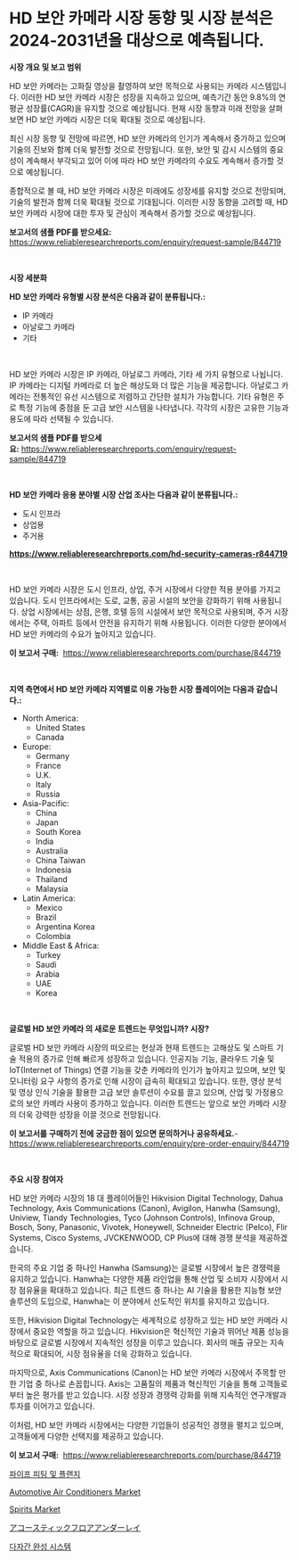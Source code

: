 <p><h1>HD 보안 카메라 시장 동향 및 시장 분석은 2024-2031년을 대상으로 예측됩니다.</h1></p><p><strong>시장 개요 및 보고 범위</strong></p>
<p><p>HD 보안 카메라는 고화질 영상을 촬영하여 보안 목적으로 사용되는 카메라 시스템입니다. 이러한 HD 보안 카메라 시장은 성장을 지속하고 있으며, 예측기간 동안 9.8%의 연평균 성장률(CAGR)을 유지할 것으로 예상됩니다. 현재 시장 동향과 미래 전망을 살펴보면 HD 보안 카메라 시장은 더욱 확대될 것으로 예상됩니다.</p><p>최신 시장 동향 및 전망에 따르면, HD 보안 카메라의 인기가 계속해서 증가하고 있으며 기술의 진보와 함께 더욱 발전할 것으로 전망됩니다. 또한, 보안 및 감시 시스템의 중요성이 계속해서 부각되고 있어 이에 따라 HD 보안 카메라의 수요도 계속해서 증가할 것으로 예상됩니다.</p><p>종합적으로 볼 때, HD 보안 카메라 시장은 미래에도 성장세를 유지할 것으로 전망되며, 기술의 발전과 함께 더욱 확대될 것으로 기대됩니다. 이러한 시장 동향을 고려할 때, HD 보안 카메라 시장에 대한 투자 및 관심이 계속해서 증가할 것으로 예상됩니다.</p></p>
<p><strong>보고서의 샘플 PDF를 받으세요:</strong> <a href="https://www.reliableresearchreports.com/enquiry/request-sample/844719">https://www.reliableresearchreports.com/enquiry/request-sample/844719</a></p>
<p>&nbsp;</p>
<p><strong>시장 세분화</strong></p>
<p><strong>HD 보안 카메라 유형별 시장 분석은 다음과 같이 분류됩니다.:</strong></p>
<p><ul><li>IP 카메라</li><li>아날로그 카메라</li><li>기타</li></ul></p>
<p>&nbsp;</p>
<p><p>HD 보안 카메라 시장은 IP 카메라, 아날로그 카메라, 기타 세 가지 유형으로 나뉩니다. IP 카메라는 디지털 카메라로 더 높은 해상도와 더 많은 기능을 제공합니다. 아날로그 카메라는 전통적인 유선 시스템으로 저렴하고 간단한 설치가 가능합니다. 기타 유형은 주로 특정 기능에 중점을 둔 고급 보안 시스템을 나타냅니다. 각각의 시장은 고유한 기능과 용도에 따라 선택될 수 있습니다.</p></p>
<p><strong>보고서의 샘플 PDF를 받으세요:</strong>&nbsp;<a href="https://www.reliableresearchreports.com/enquiry/request-sample/844719">https://www.reliableresearchreports.com/enquiry/request-sample/844719</a></p>
<p>&nbsp;</p>
<p><strong> HD 보안 카메라 응용 분야별 시장 산업 조사는 다음과 같이 분류됩니다.:</strong></p>
<p><ul><li>도시 인프라</li><li>상업용</li><li>주거용</li></ul></p>
<p><strong><a href="https://www.reliableresearchreports.com/hd-security-cameras-r844719">https://www.reliableresearchreports.com/hd-security-cameras-r844719</a></strong></p>
<p>&nbsp;</p>
<p><p>HD 보안 카메라 시장은 도시 인프라, 상업, 주거 시장에서 다양한 적용 분야를 가지고 있습니다. 도시 인프라에서는 도로, 교통, 공공 시설의 보안을 강화하기 위해 사용됩니다. 상업 시장에서는 상점, 은행, 호텔 등의 시설에서 보안 목적으로 사용되며, 주거 시장에서는 주택, 아파트 등에서 안전을 유지하기 위해 사용됩니다. 이러한 다양한 분야에서 HD 보안 카메라의 수요가 높아지고 있습니다.</p></p>
<p><strong>이 보고서 구매:</strong>&nbsp; <a href="https://www.reliableresearchreports.com/purchase/844719">https://www.reliableresearchreports.com/purchase/844719</a></p>
<p>&nbsp;</p>
<p><strong>지역 측면에서 HD 보안 카메라 지역별로 이용 가능한 시장 플레이어는 다음과 같습니다.:</strong></p>
<p><ul>
    <li>
        North America:
        <ul>
            <li>United States</li>
            <li>Canada</li>
        </ul>
    </li>
    <li>
        Europe:
        <ul>
            <li>Germany</li>
            <li>France</li>
            <li>U.K.</li>
            <li>Italy</li>
            <li>Russia</li>
        </ul>
    </li>
    <li>
        Asia-Pacific:
        <ul>
            <li>China</li>
            <li>Japan</li>
            <li>South Korea</li>
            <li>India</li>
            <li>Australia</li>
            <li>China Taiwan</li>
            <li>Indonesia</li>
            <li>Thailand</li>
            <li>Malaysia</li>
        </ul>
    </li>
    <li>
        Latin America:
        <ul>
            <li>Mexico</li>
            <li>Brazil</li>
            <li>Argentina Korea</li>
            <li>Colombia</li>
        </ul>
    </li>
    <li>
        Middle East & Africa:
        <ul>
            <li>Turkey</li>
            <li>Saudi</li>
            <li>Arabia</li>
            <li>UAE</li>
            <li>Korea</li>
        </ul>
    </li>
    </ul></p>
<p>&nbsp;</p>
<p><strong>글로벌 HD 보안 카메라 의 새로운 트렌드는 무엇입니까? 시장?</strong></p>
<p><p>글로벌 HD 보안 카메라 시장의 떠오르는 현상과 현재 트렌드는 고해상도 및 스마트 기술 적용의 증가로 인해 빠르게 성장하고 있습니다. 인공지능 기능, 클라우드 기술 및 IoT(Internet of Things) 연결 기능을 갖춘 카메라의 인기가 높아지고 있으며, 보안 및 모니터링 요구 사항의 증가로 인해 시장이 급속히 확대되고 있습니다. 또한, 영상 분석 및 영상 인식 기술을 활용한 고급 보안 솔루션이 수요를 끌고 있으며, 산업 및 가정용으로의 보안 카메라 사용이 증가하고 있습니다. 이러한 트렌드는 앞으로 보안 카메라 시장의 더욱 강력한 성장을 이끌 것으로 전망됩니다.</p></p>
<p><strong>이 보고서를 구매하기 전에 궁금한 점이 있으면 문의하거나 공유하세요.</strong>- <a href="https://www.reliableresearchreports.com/enquiry/pre-order-enquiry/844719">https://www.reliableresearchreports.com/enquiry/pre-order-enquiry/844719</a></p>
<p>&nbsp;</p>
<p><strong>주요 시장 참여자</strong></p>
<p><p>HD 보안 카메라 시장의 18 대 플레이어들인 Hikvision Digital Technology, Dahua Technology, Axis Communications (Canon), Avigilon, Hanwha (Samsung), Uniview, Tiandy Technologies, Tyco (Johnson Controls), Infinova Group, Bosch, Sony, Panasonic, Vivotek, Honeywell, Schneider Electric (Pelco), Flir Systems, Cisco Systems, JVCKENWOOD, CP Plus에 대해 경쟁 분석을 제공하겠습니다.</p><p>한국의 주요 기업 중 하나인 Hanwha (Samsung)는 글로벌 시장에서 높은 경쟁력을 유지하고 있습니다. Hanwha는 다양한 제품 라인업을 통해 산업 및 소비자 시장에서 시장 점유율을 확대하고 있습니다. 최근 트렌드 중 하나는 AI 기술을 활용한 지능형 보안 솔루션의 도입으로, Hanwha는 이 분야에서 선도적인 위치를 유지하고 있습니다.</p><p>또한, Hikvision Digital Technology는 세계적으로 성장하고 있는 HD 보안 카메라 시장에서 중요한 역할을 하고 있습니다. Hikvision은 혁신적인 기술과 뛰어난 제품 성능을 바탕으로 글로벌 시장에서 지속적인 성장을 이루고 있습니다. 회사의 매출 규모는 지속적으로 확대되어, 시장 점유율을 더욱 강화하고 있습니다.</p><p>마지막으로, Axis Communications (Canon)는 HD 보안 카메라 시장에서 주목할 만한 기업 중 하나로 손꼽힙니다. Axis는 고품질의 제품과 혁신적인 기술을 통해 고객들로부터 높은 평가를 받고 있습니다. 시장 성장과 경쟁력 강화를 위해 지속적인 연구개발과 투자를 이어가고 있습니다.</p><p>이처럼, HD 보안 카메라 시장에서는 다양한 기업들이 성공적인 경쟁을 펼치고 있으며, 고객들에게 다양한 선택지를 제공하고 있습니다.</p></p>
<p><strong>이 보고서 구매:</strong>&nbsp;&nbsp;<a href="https://www.reliableresearchreports.com/purchase/844719">https://www.reliableresearchreports.com/purchase/844719</a></p>
<p><p><a href="https://github.com/GabrielBlanda5656/Market-Research-Report-List-1/blob/main/371670017533.md">파이프 피팅 및 플랜지</a></p><p><a href="https://www.linkedin.com/pulse/automotive-air-conditioners-market-research-report-forecasted-m4fnf?trackingId=B5Onp4UfanE9ncS74XRYcA%3D%3D">Automotive Air Conditioners Market</a></p><p><a href="https://github.com/abdelrhmankishk22/Market-Research-Report-List-3/blob/main/spirits-market.md">Spirits Market</a></p><p><a href="https://github.com/EstelWisozk1/Market-Research-Report-List-1/blob/main/560778418787.md">アコースティックフロアアンダーレイ</a></p><p><a href="https://github.com/vsckjg50460/Market-Research-Report-List-1/blob/main/250987017532.md">다자간 완성 시스템</a></p></p>